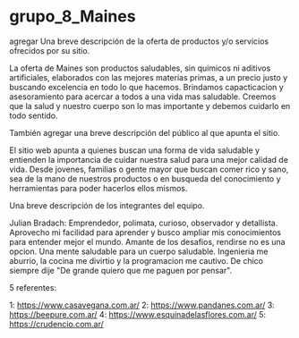 # grupo_8_Maines

agregar Una breve descripción de la oferta de productos y/o servicios ofrecidos por su
sitio. 

La oferta de Maines son productos saludables, sin quimicos ni aditivos artificiales, elaborados con las mejores materias primas, a un precio justo y buscando excelencia en todo lo que hacemos. Brindamos capacticacion y asesoramiento para acercar a todos a una vida mas saludable. Creemos que la salud y nuestro cuerpo son lo mas importante y debemos cuidarlo en todo sentido.


También agregar una breve descripción del público al que apunta el sitio.

El sitio web apunta a quienes buscan una forma de vida saludable y entienden la importancia de cuidar nuestra salud para una mejor calidad de vida. Desde jovenes, familias o gente mayor que buscan comer rico y sano, sea de la mano de nuestros productos o en busqueda del conocimiento y herramientas para poder hacerlos ellos mismos.


Una breve descripción de los integrantes del equipo.

Julian Bradach:
Emprendedor, polimata, curioso, observador y detallista. Aprovecho mi facilidad para aprender y busco ampliar mis conocimientos para entender mejor el mundo. Amante de los desafios, rendirse no es una opcion. Una mente saludable para un cuerpo saludable. Ingenieria me aburrio, la cocina me divirtio y la programacion me cautivo. De chico siempre dije "De grande quiero que me paguen por pensar".


5 referentes:

1: https://www.casavegana.com.ar/
2: https://www.pandanes.com.ar/
3: https://beepure.com.ar/
4: https://www.esquinadelasflores.com.ar/
5: https://crudencio.com.ar/
